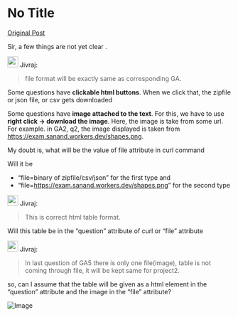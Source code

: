 # No Title

[Original Post](https://discourse.onlinedegree.iitm.ac.in/t/169029/73)

<p>Sir, a few things are not yet clear .</p>
<aside class="quote group-ds-students" data-username="Jivraj" data-post="71" data-topic="169029">
<div class="title">
<div class="quote-controls"></div>
<img alt="" width="24" height="24" src="https://avatars.discourse-cdn.com/v4/letter/j/b9bd4f/48.png" class="avatar"> Jivraj:</div>
<blockquote>
<p>file format will be exactly same as corresponding GA.</p>
</blockquote>
</aside>
<p>Some questions have <strong>clickable html buttons</strong>. When we click that, the zipfile or json file, or csv gets downloaded</p>
<p>Some questions have <strong>image attached to the text</strong>. For this, we have to use <strong>right click → download the image</strong>. Here, the image is take from some url. For example. in GA2, q2, the image displayed is taken from <a href="https://exam.sanand.workers.dev/shapes.png" rel="noopener nofollow ugc">https://exam.sanand.workers.dev/shapes.png</a>.</p>
<p>My doubt is, what will be the value of file attribute in curl command</p>
<p>Will it be</p>
<ul>
<li>“file=binary of zipfile/csv/json” for the first type and</li>
<li>“file=<a href="https://exam.sanand.workers.dev/shapes.png" rel="noopener nofollow ugc">https://exam.sanand.workers.dev/shapes.png</a>” for the second type</li>
</ul>
<aside class="quote group-ds-students" data-username="Jivraj" data-post="71" data-topic="169029">
<div class="title">
<div class="quote-controls"></div>
<img alt="" width="24" height="24" src="https://avatars.discourse-cdn.com/v4/letter/j/b9bd4f/48.png" class="avatar"> Jivraj:</div>
<blockquote>
<p>This is correct html table format.</p>
</blockquote>
</aside>
<p>Will this table be in the “question” attribute of curl or “file” attribute</p>
<aside class="quote group-ds-students" data-username="Jivraj" data-post="71" data-topic="169029">
<div class="title">
<div class="quote-controls"></div>
<img alt="" width="24" height="24" src="https://avatars.discourse-cdn.com/v4/letter/j/b9bd4f/48.png" class="avatar"> Jivraj:</div>
<blockquote>
<p>In last question of GA5 there is only one file(image), table is not coming through file, it will be kept same for project2.</p>
</blockquote>
</aside>
<p>so, can I assume that the table will be given as a html element in the “question” attribute and the image in the “file” attribute?</p>

![Image](https://avatars.discourse-cdn.com/v4/letter/j/b9bd4f/48.png)